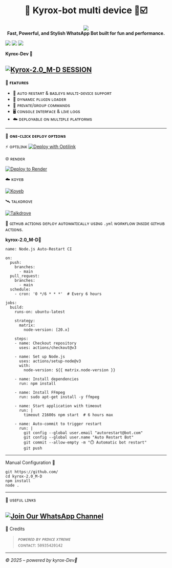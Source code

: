 
<h1 align="center">🚀 Kyrox-bot multi device 🤖☑️</h1>

<p align="center">
  <img src="https://i.postimg.cc/jSY1Y03n/Screenshot-20250731-215658.png="300"/><br>
  <b>Fast, Powerful, and Stylish WhatsApp Bot built for fun and performance.</b>
</p>

<p align="center">
  
  <a href="https://github.com/kyrox-tech /kyrox-2.0_M-D.litefork"><img src="https://img.shields.io/github/forks/Kyrox-Dev/kyrox-2.0_M-D?style=flat-square&color=lightblue"></a>
  <a href="https://whatsapp.com/channel/0029VbBB2LTFi8xaGjuupv2a"><img src="https://img.shields.io/badge/WhatsApp-Channel-25D366?style=flat-square&logo=whatsapp"></a>
  <a href="https://github.com/kyrox-dev/Kyrox-2.0_M-D-Lite-"><img src="https://img.shields.io/badge/Dev-Kyrox👺-blueviolet?style=flat-square"></a>
</p>

**Kyrox-Dev 👺**

[![Kyrox-2.0_M-D SESSION](https://img.shields.io/badge/kyrox%20-2.0%20SESSION-25D366?style=for-the-badge&logo=whatsapp&logoColor=white)](https://kyrox-2-0-m-d.onrender.com)
---

🧠 **ғᴇᴀᴛᴜʀᴇs**

- 🔁 ᴀᴜᴛᴏ ʀᴇsᴛᴀʀᴛ & ʙᴀɪʟᴇʏs ᴍᴜʟᴛɪ-ᴅᴇᴠɪᴄᴇ sᴜᴘᴘᴏʀᴛ  
- 🔌 ᴅʏɴᴀᴍɪᴄ ᴘʟᴜɢɪɴ ʟᴏᴀᴅᴇʀ  
- 🔐 ᴘʀɪᴠᴀᴛᴇ/ɢʀᴏᴜᴘ ᴄᴏᴍᴍᴀɴᴅs  
- 🖥️ ᴄᴏɴsᴏʟᴇ ɪɴᴛᴇʀғᴀᴄᴇ & ʟɪᴠᴇ ʟᴏɢs  
- ☁️ ᴅᴇᴘʟᴏʏᴀʙʟᴇ ᴏɴ ᴍᴜʟᴛɪᴘʟᴇ ᴘʟᴀᴛғᴏʀᴍs  

---

🚀 **ᴏɴᴇ-ᴄʟɪᴄᴋ ᴅᴇᴘʟᴏʏ ᴏᴘᴛɪᴏɴs**

⚡ ᴏᴘᴛɪʟɪɴᴋ
[![Deploy with Optilink](https://img.shields.io/badge/Deploy%20Now-OptiLink-2ecc71?style=for-the-badge)]([https://optiklink.com/home])

🌐 ʀᴇɴᴅᴇʀ

[![Deploy to Render](https://render.com/images/deploy-to-render-button.svg)](https://render.com/deploy?repo=https://github.com/kyrox-tech/kyrox-2?0_M-D.git)

☁️ ᴋᴏʏᴇʙ

[![Koyeb](https://img.shields.io/badge/Deploy-Koyeb-00C2FF?style=for-the-badge&logo=koyeb)](https://www.koyeb.com)

🛰️ ᴛᴀʟᴋᴅʀᴏᴠᴇ

[![Talkdrove](https://img.shields.io/badge/Deploy-Talkdrove-orange?style=for-the-badge)](#)

🔄 ɢɪᴛʜᴜʙ ᴀᴄᴛɪᴏɴs
ᴅᴇᴘʟᴏʏ ᴀᴜᴛᴏᴍᴀᴛɪᴄᴀʟʟʏ ᴜsɪɴɢ `.yml` ᴡᴏʀᴋғʟᴏᴡ ɪɴsɪᴅᴇ ɢɪᴛʜᴜʙ ᴀᴄᴛɪᴏɴs.


**kyrox-2.0_M-D👺** 

```
name: Node.js Auto-Restart CI

on:
  push:
    branches:
      - main
  pull_request:
    branches:
      - main
  schedule:
    - cron: '0 */6 * * *'  # Every 6 hours

jobs:
  build:
    runs-on: ubuntu-latest

    strategy:
      matrix:
        node-version: [20.x]

    steps:
    - name: Checkout repository
      uses: actions/checkout@v3

    - name: Set up Node.js
      uses: actions/setup-node@v3
      with:
        node-version: ${{ matrix.node-version }}

    - name: Install dependencies
      run: npm install

    - name: Install FFmpeg
      run: sudo apt-get install -y ffmpeg

    - name: Start application with timeout
      run: |
        timeout 21600s npm start  # 6 hours max

    - name: Auto-commit to trigger restart
      run: |
        git config --global user.email "autorestart@bot.com"
        git config --global user.name "Auto Restart Bot"
        git commit --allow-empty -m "⏱️ Automatic bot restart"
        git push
```

---

Manual Configuration 🤖

```ʙᴀsʜ
git https://github.com/
cd kyrox-2.0_M-D
npm install
node .
```

---

🔗 ᴜsᴇғᴜʟ ʟɪɴᴋs

[![Join Our WhatsApp Channel](https://img.shields.io/badge/Join%20Channel-WhatsApp-25D366?style=for-the-badge&logo=whatsapp)](https://whatsapp.com/channel/0029VbBB2LTFi8xaGjuupv2a)
---

👑 Credits

> *ᴘᴏᴡᴇʀᴇᴅ ʙʏ ᴘʀɪɴᴄᴇ xᴛʀᴇᴍᴇ*  
> ᴄᴏɴᴛᴀᴄᴛ: `50935420142`

---

*©️ 2025 – powered by kyrox-Dev👺*

